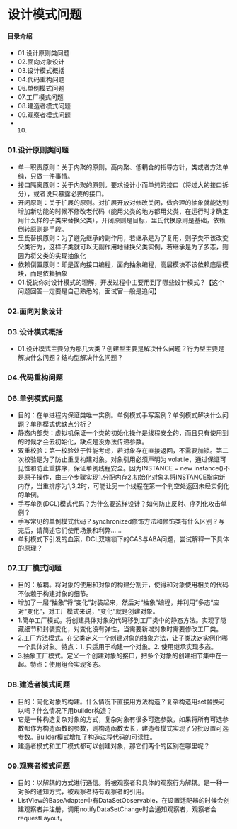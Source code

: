 # 设计模式问题
#### 目录介绍
- 01.设计原则类问题
- 02.面向对象设计
- 03.设计模式概括
- 04.代码重构问题
- 06.单例模式问题
- 07.工厂模式问题
- 08.建造者模式问题
- 09.观察者模式问题
- 10.



### 01.设计原则类问题
- 单一职责原则：关于内聚的原则。高内聚、低耦合的指导方针，类或者方法单纯，只做一件事情。
- 接口隔离原则：关于内聚的原则。要求设计小而单纯的接口（将过大的接口拆分），或者说只暴露必要的接口。
- 开闭原则：关于扩展的原则。对扩展开放对修改关闭，做合理的抽象就能达到增加新功能的时候不修改老代码（能用父类的地方都用父类，在运行时才确定用什么样的子类来替换父类），开闭原则是目标，里氏代换原则是基础，依赖倒转原则是手段。
- 里氏替换原则：为了避免继承的副作用，若继承是为了复用，则子类不该改变父类行为，这样子类就可以无副作用地替换父类实例，若继承是为了多态，则因为将父类的实现抽象化
- 依赖倒置原则：即是面向接口编程，面向抽象编程，高层模块不该依赖底层模块，而是依赖抽象
- 01.说说你对设计模式的理解，开发过程中主要用到了哪些设计模式？【这个问题回答一定要是自己熟悉的，面试官一般是追问】



### 02.面向对象设计



### 03.设计模式概括
- 01.设计模式主要分为那几大类？创建型主要是解决什么问题？行为型主要是解决什么问题？结构型解决什么问题？



### 04.代码重构问题



### 06.单例模式问题
- 目的：在单进程内保证类唯一实例。单例模式手写案例？单例模式解决什么问题？单例模式优缺点分析？
- 静态内部类：虚拟机保证一个类的初始化操作是线程安全的，而且只有使用到的时候才会去初始化，缺点是没办法传递参数。
- 双重校验：第一校验处于性能考虑，若对象存在直接返回，不需要加锁。第二次校验是为了防止重复构建对象。对象引用必须声明为 volatile，通过保证可见性和防止重排序，保证单例线程安全。因为INSTANCE = new instance()不是原子操作，由三个步骤实现1.分配内存2.初始化对象3.将INSTANCE指向新内存，当重排序为1,3,2时，可能让另一个线程在第一个判空处返回未经实例化的单例。
- 手写单例(DCL)模式代码？为什么要这样设计？如何防止反射、序列化攻击单例？
- 手写常见的单例模式代码？synchronized修饰方法和修饰类有什么区别？写完后，请简述它们使用场景和利弊……
- 单利模式下引发的血案，DCL双端锁下的CAS与ABA问题，尝试解释一下具体的原理？




### 07.工厂模式问题
- 目的：解耦。将对象的使用和对象的构建分割开，使得和对象使用相关的代码不依赖于构建对象的细节。
- 增加了一层“抽象”将“变化”封装起来，然后对“抽象”编程，并利用”多态“应对“变化”，对工厂模式来说，“变化”就是创建对象。
- 1.简单工厂模式。将创建具体对象的代码移到工厂类中的静态方法。实现了隐藏细节和封装变化，对变化没有弹性，当需要新增对象时需要修改工厂类。
- 2.工厂方法模式。在父类定义一个创建对象的抽象方法，让子类决定实例化哪一个具体对象。特点：1. 只适用于构建一个对象。2. 使用继承实现多态。
- 3.抽象工厂模式。定义一个创建对象的接口，把多个对象的创建细节集中在一起。特点：使用组合实现多态。



### 08.建造者模式问题
- 目的：简化对象的构建。什么情况下直接用方法构造？复杂构造用set替换可以吗？什么情况下用builder构造？
- 它是一种构造复杂对象的方式，复杂对象有很多可选参数，如果将所有可选参数都作为构造函数的参数，则构造函数太长，建造者模式实现了分批设置可选参数。Builder模式增加了构造过程代码的可读性。
- 建造者模式和工厂模式都可以创建对象，那它们两个的区别在哪里呢？



### 09.观察者模式问题
- 目的：以解耦的方式进行通信。将被观察者和具体的观察行为解耦。是一种一对多的通知方式，被观察者持有观察者的引用。
- ListView的BaseAdapter中有DataSetObservable，在设置适配器的时候会创建观察者并注册，调用notifyDataSetChange时会通知观察者，观察者会requestLayout。






